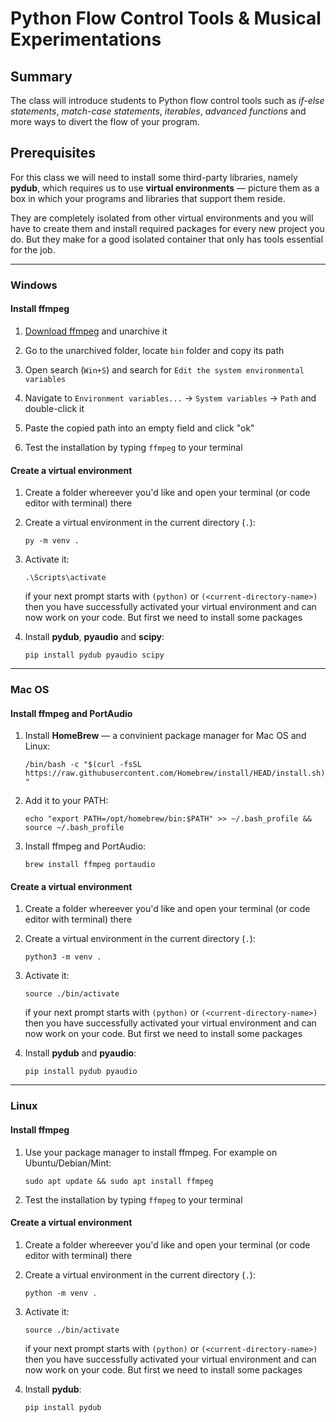 # Python Flow Control Tools & Musical Experimentations 

## Summary

The class will introduce students to Python flow control tools such as *if-else statements*, *match-case statements*, *iterables*, *advanced functions* and more ways to divert the flow of your program.

## Prerequisites

For this class we will need to install some third-party libraries, namely **pydub**, which requires us to use **virtual environments** — picture them as a box in which your programs and libraries that support them reside.

They are completely isolated from other virtual environments and you will have to create them and install required packages for every new project you do. But they make for a good isolated container that only has tools essential for the job.

---

### Windows

#### Install ffmpeg

1. [Download ffmpeg](https://www.gyan.dev/ffmpeg/builds/ffmpeg-git-essentials.7z) and unarchive it

2. Go to the unarchived folder, locate `bin` folder and copy its path

3. Open search (`Win+S`) and search for `Edit the system environmental variables`

4. Navigate to `Environment variables...` -> `System variables` -> `Path` and double-click it

5. Paste the copied path into an empty field and click "ok"

6. Test the installation by typing `ffmpeg` to your terminal

#### Create a virtual environment

1. Create a folder whereever you'd like and open your terminal (or code editor with terminal) there

2. Create a virtual environment in the current directory (`.`):

    `py -m venv .`

3. Activate it:

    `.\Scripts\activate`

    if your next prompt starts with `(python)` or `(<current-directory-name>)` then you have successfully activated your virtual environment and can now work on your code. But first we need to install some packages

4. Install **pydub**, **pyaudio** and **scipy**:

    `pip install pydub pyaudio scipy`
---

### Mac OS

#### Install ffmpeg and PortAudio

1. Install **HomeBrew** — a convinient package manager for Mac OS and Linux:

    `/bin/bash -c "$(curl -fsSL https://raw.githubusercontent.com/Homebrew/install/HEAD/install.sh)"`

2. Add it to your PATH:

    `echo "export PATH=/opt/homebrew/bin:$PATH" >> ~/.bash_profile && source ~/.bash_profile`

3. Install ffmpeg and PortAudio:

    `brew install ffmpeg portaudio`


#### Create a virtual environment

1. Create a folder whereever you'd like and open your terminal (or code editor with terminal) there

2. Create a virtual environment in the current directory (`.`):

    `python3 -m venv .`

3. Activate it:

    `source ./bin/activate`

    if your next prompt starts with `(python)` or `(<current-directory-name>)` then you have successfully activated your virtual environment and can now work on your code. But first we need to install some packages

4. Install **pydub** and **pyaudio**:

    `pip install pydub pyaudio`
---

### Linux

#### Install ffmpeg

1. Use your package manager to install ffmpeg. For example on Ubuntu/Debian/Mint:

    `sudo apt update && sudo apt install ffmpeg`

2. Test the installation by typing `ffmpeg` to your terminal

#### Create a virtual environment

1. Create a folder whereever you'd like and open your terminal (or code editor with terminal) there

2. Create a virtual environment in the current directory (`.`):

    `python -m venv .`

3. Activate it:

    `source ./bin/activate`

    if your next prompt starts with `(python)` or `(<current-directory-name>)` then you have successfully activated your virtual environment and can now work on your code. But first we need to install some packages

4. Install **pydub**:

    `pip install pydub`
